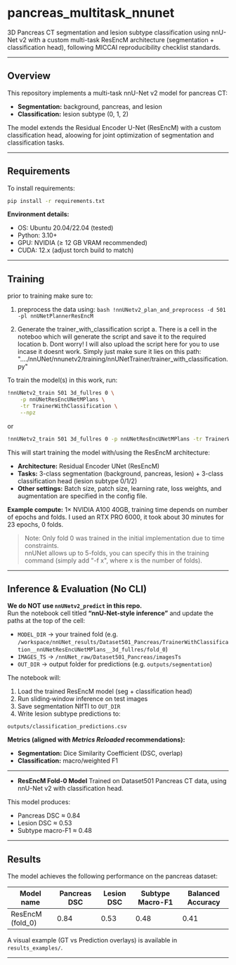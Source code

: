 # pancreas_multitask_nnunet

3D Pancreas CT segmentation and lesion subtype classification using nnU-Net v2 with a custom multi-task ResEncM architecture (segmentation + classification head), following MICCAI reproducibility checklist standards.

---

## Overview
This repository implements a multi-task nnU-Net v2 model for pancreas CT:  
- **Segmentation:** background, pancreas, and lesion  
- **Classification:** lesion subtype (0, 1, 2)  

The model extends the Residual Encoder U-Net (ResEncM) with a custom classification head, aloowing for joint optimization of segmentation and classification tasks.

---

## Requirements

To install requirements:

```bash
pip install -r requirements.txt
```

**Environment details:**
- OS: Ubuntu 20.04/22.04 (tested)  
- Python: 3.10+  
- GPU: NVIDIA (≥ 12 GB VRAM recommended)  
- CUDA: 12.x (adjust torch build to match)  

---

## Training

prior to  training make sure to:

1. preprocess the data using:
          ```bash
          !nnUNetv2_plan_and_preprocess -d 501 -pl nnUNetPlannerResEncM
          ```

2. Generate the trainer_with_classification script
      a. There is a cell in the noteboo which will generate the script and save it to the required location
      b. Dont worry! I will also upload the script here for you to use incase it doesnt work. Simply just make sure it lies on this path:  "..../nnUNet/nnunetv2/training/nnUNetTrainer/trainer_with_classification.py" 


To train the model(s) in this work, run:

```bash
!nnUNetv2_train 501 3d_fullres 0 \
    -p nnUNetResEncUNetMPlans \
    -tr TrainerWithClassification \
    --npz 
```
or 

```bash
!nnUNetv2_train 501 3d_fullres 0 -p nnUNetResEncUNetMPlans -tr TrainerWithClassification --npz
```

This will start training the model with/using the ResEncM architecture:

- **Architecture:** Residual Encoder UNet (ResEncM)  
- **Tasks:** 3-class segmentation (background, pancreas, lesion) + 3-class classification head (lesion subtype 0/1/2)  
- **Other settings:** Batch size, patch size, learning rate, loss weights, and augmentation are specified in the config file.  

**Example compute:** 1× NVIDIA A100 40GB, training time depends on number of epochs and folds. I used an RTX PRO 6000, it took about 30 minutes for 23 epochs, 0 folds.

> Note: Only fold 0 was trained in the initial implementation due to time constraints.  
> nnUNet allows up to 5-folds, you can specify this in the training command (simply add "-f x", where x is the number of folds).

---

## Inference & Evaluation (No CLI)

**We do NOT use `nnUNetv2_predict` in this repo.**  
Run the notebook cell titled **“nnU‑Net‑style inference”** and update the paths at the top of the cell:

- `MODEL_DIR` → your trained fold (e.g. `/workspace/nnUNet_results/Dataset501_Pancreas/TrainerWithClassification__nnUNetResEncUNetMPlans__3d_fullres/fold_0`)
- `IMAGES_TS` → `/nnUNet_raw/Dataset501_Pancreas/imagesTs`
- `OUT_DIR` → output folder for predictions (e.g. `outputs/segmentation`)

The notebook will:
1) Load the trained ResEncM model (seg + classification head)  
2) Run sliding‑window inference on test images  
3) Save segmentation NIfTI to `OUT_DIR`  
4) Write lesion subtype predictions to:
```
outputs/classification_predictions.csv
```

**Metrics (aligned with *Metrics Reloaded* recommendations):**
- **Segmentation:** Dice Similarity Coefficient (DSC, overlap)  
- **Classification:** macro/weighted F1 

---

- **ResEncM Fold-0 Model** 
  Trained on Dataset501 Pancreas CT data, using nnU-Net v2 with classification head.  

This model produces:
- Pancreas DSC ≈ 0.84  
- Lesion DSC ≈ 0.53  
- Subtype macro-F1 ≈ 0.48  

---

## Results

The model achieves the following performance on the pancreas dataset:

| Model name       | Pancreas DSC | Lesion DSC | Subtype Macro-F1 | Balanced Accuracy |
|------------------|--------------|------------|------------------|-------------------|
| ResEncM (fold_0) | 0.84         | 0.53       | 0.48             | 0.41              |

A visual example (GT vs Prediction overlays) is available in `results_examples/`.

---

